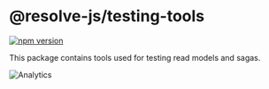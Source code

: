 # **@resolve-js/testing-tools**

[![npm version](https://badge.fury.io/js/%40resolve-js%2Ftesting-tools.svg)](https://badge.fury.io/js/%40resolve-js%2Ftesting-tools)

This package contains tools used for testing read models and sagas.

![Analytics](https://ga-beacon.appspot.com/UA-118635726-1/packages-resolve-testing-tools-readme?pixel)
